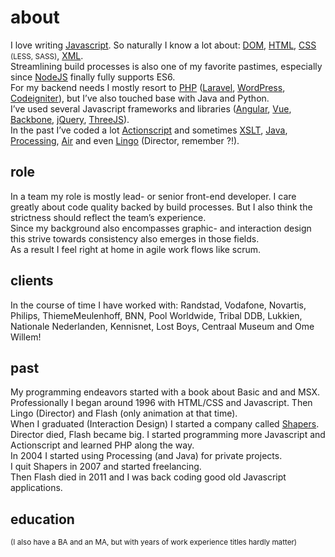 <!--
  id: 324
  date: 2007-01-04T19:59:04
  modified: 2017-10-07T19:34:12
  slug: about
  type: page
  excerpt: <p>I love writing Javascript. So naturally I know a lot about: DOM, HTML, CSS (LESS, SASS), XML. Streamlining build processes is also one of my favorite pastimes, especially since NodeJS finally fully supports ES6. For my backend needs I mostly resort to PHP (Laravel, WordPress, Codeigniter), but I&#8217;ve also touched base with Java and Python. [&hellip;]</p> 
  content: <p>I love writing <a href="/search?s=Javascript">Javascript</a>. So naturally I know a lot about: <a href="/search?s=DOM">DOM</a>, <a href="/search?s=HTML">HTML</a>, <a href="/search?s=CSS">CSS</a> <small>(LESS, SASS)</small>, <a href="/search?s=XML">XML</a>.<br /> Streamlining build processes is also one of my favorite pastimes, especially since <a href="/search?s=NodeJS">NodeJS</a> finally fully supports ES6.<br /> For my backend needs I mostly resort to <a href="/search?s=PHP">PHP</a> (<a href="/search?s=Laravel">Laravel</a>, <a href="/search?s=Wordpress">WordPress</a>, <a href="/search?s=Codeigniter">Codeigniter</a>), but I&#8217;ve also touched base with Java and Python.<br /> I&#8217;ve used several Javascript frameworks and libraries (<a href="/search?s=Angular">Angular</a>, <a href="/search?s=Vue">Vue</a>, <a href="/search?s=Backbone">Backbone</a>, <a href="/search?s=jQuery">jQuery</a>, <a href="/search?s=ThreeJS">ThreeJS</a>).<br /> In the past I&#8217;ve coded a lot <a href="/search?s=Actionscript">Actionscript</a> and sometimes <a href="/search?s=XSLT">XSLT</a>, <a href="/search?s=Java">Java</a>, <a href="/search?s=Processing">Processing</a>, <a href="/search?s=Air">Air</a> and even <a href="/search?s=Lingo">Lingo</a> (Director, remember ?!).</p> <h2>role</h2> <p>In a team my role is mostly lead- or senior front-end developer. I care greatly about code quality backed by build processes. But I also think the strictness should reflect the team&#8217;s experience.<br /> Since my background also encompasses graphic- and interaction design this strive towards consistency also emerges in those fields.<br /> As a result I feel right at home in agile work flows like scrum.</p> <h2>clients</h2> <p>In the course of time I have worked with: Randstad, Vodafone, Novartis, Philips, ThiemeMeulenhoff, BNN, Pool Worldwide, Tribal DDB, Lukkien, Nationale Nederlanden, Kennisnet, Lost Boys, Centraal Museum and Ome Willem!</p> <h2>past</h2> <p>My programming endeavors started with a book about Basic and and MSX.<br /> Professionally I began around 1996 with HTML/CSS and Javascript. Then Lingo (Director) and Flash (only animation at that time).<br /> When I graduated (Interaction Design) I started a company called <a href="http://www.shapers.nl" target="_blank">Shapers</a>. Director died, Flash became big. I started programming more Javascript and Actionscript and learned PHP along the way.<br /> In 2004 I started using Processing (and Java) for private projects.<br /> I quit Shapers in 2007 and started freelancing.<br /> Then Flash died in 2011 and I was back coding good old Javascript applications.</p> <h2>education</h2> <p><small>(I also have a BA and an MA, but with years of work experience titles hardly matter)</small></p> 
-->

# about

<p>I love writing <a href="/search?s=Javascript">Javascript</a>. So naturally I know a lot about: <a href="/search?s=DOM">DOM</a>, <a href="/search?s=HTML">HTML</a>, <a href="/search?s=CSS">CSS</a> <small>(LESS, SASS)</small>, <a href="/search?s=XML">XML</a>.<br />
Streamlining build processes is also one of my favorite pastimes, especially since <a href="/search?s=NodeJS">NodeJS</a> finally fully supports ES6.<br />
For my backend needs I mostly resort to <a href="/search?s=PHP">PHP</a> (<a href="/search?s=Laravel">Laravel</a>, <a href="/search?s=Wordpress">WordPress</a>, <a href="/search?s=Codeigniter">Codeigniter</a>), but I&#8217;ve also touched base with Java and Python.<br />
I&#8217;ve used several Javascript frameworks and libraries (<a href="/search?s=Angular">Angular</a>, <a href="/search?s=Vue">Vue</a>, <a href="/search?s=Backbone">Backbone</a>, <a href="/search?s=jQuery">jQuery</a>, <a href="/search?s=ThreeJS">ThreeJS</a>).<br />
In the past I&#8217;ve coded a lot <a href="/search?s=Actionscript">Actionscript</a> and sometimes <a href="/search?s=XSLT">XSLT</a>, <a href="/search?s=Java">Java</a>, <a href="/search?s=Processing">Processing</a>, <a href="/search?s=Air">Air</a> and even <a href="/search?s=Lingo">Lingo</a> (Director, remember ?!).</p>
<h2>role</h2>
<p>In a team my role is mostly lead- or senior front-end developer. I care greatly about code quality backed by build processes. But I also think the strictness should reflect the team&#8217;s experience.<br />
Since my background also encompasses graphic- and interaction design this strive towards consistency also emerges in those fields.<br />
As a result I feel right at home in agile work flows like scrum.</p>
<h2>clients</h2>
<p>In the course of time I have worked with: Randstad, Vodafone, Novartis, Philips, ThiemeMeulenhoff, BNN, Pool Worldwide, Tribal DDB, Lukkien, Nationale Nederlanden, Kennisnet, Lost Boys, Centraal Museum and Ome Willem!</p>
<h2>past</h2>
<p>My programming endeavors started with a book about Basic and and MSX.<br />
Professionally I began around 1996 with HTML/CSS and Javascript. Then Lingo (Director) and Flash (only animation at that time).<br />
When I graduated (Interaction Design) I started a company called <a href="http://www.shapers.nl" target="_blank">Shapers</a>. Director died, Flash became big. I started programming more Javascript and Actionscript and learned PHP along the way.<br />
In 2004 I started using Processing (and Java) for private projects.<br />
I quit Shapers in 2007 and started freelancing.<br />
Then Flash died in 2011 and I was back coding good old Javascript applications.</p>
<h2>education</h2>
<p><small>(I also have a BA and an MA, but with years of work experience titles hardly matter)</small></p>

